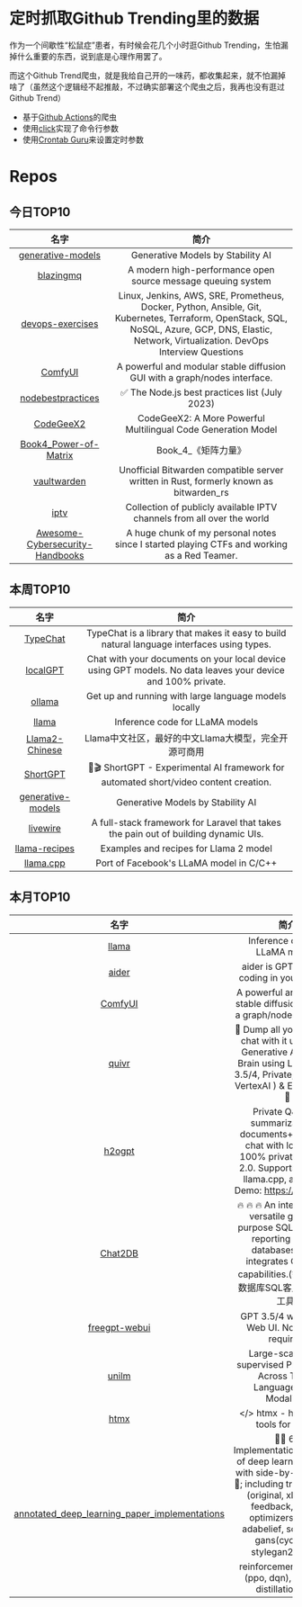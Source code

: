 # 定时抓取Github Trending里的数据

作为一个间歇性“松鼠症”患者，有时候会花几个小时逛Github Trending，生怕漏掉什么重要的东西，说到底是心理作用罢了。

而这个Github Trend爬虫，就是我给自己开的一味药，都收集起来，就不怕漏掉啥了（虽然这个逻辑经不起推敲，不过确实部署这个爬虫之后，我再也没有逛过Github Trend）

* 基于[Github Actions](https://docs.github.com/en/actions)的爬虫
* 使用[click](https://github.com/pallets/click)实现了命令行参数
* 使用[Crontab Guru](https://crontab.guru/)来设置定时参数

# Repos
## 今日TOP10 
<!-- START OF DAILY_TOP10_REPOS -->
| 名字 | 简介 |
| :----: | :----: |
| [generative-models](https://github.com/Stability-AI/generative-models) | Generative Models by Stability AI |
| [blazingmq](https://github.com/bloomberg/blazingmq) | A modern high-performance open source message queuing system |
| [devops-exercises](https://github.com/bregman-arie/devops-exercises) | Linux, Jenkins, AWS, SRE, Prometheus, Docker, Python, Ansible, Git, Kubernetes, Terraform, OpenStack, SQL, NoSQL, Azure, GCP, DNS, Elastic, Network, Virtualization. DevOps Interview Questions |
| [ComfyUI](https://github.com/comfyanonymous/ComfyUI) | A powerful and modular stable diffusion GUI with a graph/nodes interface. |
| [nodebestpractices](https://github.com/goldbergyoni/nodebestpractices) | ✅ The Node.js best practices list (July 2023) |
| [CodeGeeX2](https://github.com/THUDM/CodeGeeX2) | CodeGeeX2: A More Powerful Multilingual Code Generation Model |
| [Book4_Power-of-Matrix](https://github.com/Visualize-ML/Book4_Power-of-Matrix) | Book_4_《矩阵力量》 | 鸢尾花书：从加减乘除到机器学习；上架！ |
| [vaultwarden](https://github.com/dani-garcia/vaultwarden) | Unofficial Bitwarden compatible server written in Rust, formerly known as bitwarden_rs |
| [iptv](https://github.com/iptv-org/iptv) | Collection of publicly available IPTV channels from all over the world |
| [Awesome-Cybersecurity-Handbooks](https://github.com/0xsyr0/Awesome-Cybersecurity-Handbooks) | A huge chunk of my personal notes since I started playing CTFs and working as a Red Teamer. |
<!-- END OF DAILY_TOP10_REPOS -->

## 本周TOP10
<!-- START OF WEEKLY_TOP10_REPOS -->
| 名字 | 简介 |
| :----: | :----: |
| [TypeChat](https://github.com/microsoft/TypeChat) | TypeChat is a library that makes it easy to build natural language interfaces using types. |
| [localGPT](https://github.com/PromtEngineer/localGPT) | Chat with your documents on your local device using GPT models. No data leaves your device and 100% private. |
| [ollama](https://github.com/jmorganca/ollama) | Get up and running with large language models locally |
| [llama](https://github.com/facebookresearch/llama) | Inference code for LLaMA models |
| [Llama2-Chinese](https://github.com/FlagAlpha/Llama2-Chinese) | Llama中文社区，最好的中文Llama大模型，完全开源可商用 |
| [ShortGPT](https://github.com/RayVentura/ShortGPT) | 🚀🎬 ShortGPT - Experimental AI framework for automated short/video content creation. |
| [generative-models](https://github.com/Stability-AI/generative-models) | Generative Models by Stability AI |
| [livewire](https://github.com/livewire/livewire) | A full-stack framework for Laravel that takes the pain out of building dynamic UIs. |
| [llama-recipes](https://github.com/facebookresearch/llama-recipes) | Examples and recipes for Llama 2 model |
| [llama.cpp](https://github.com/ggerganov/llama.cpp) | Port of Facebook's LLaMA model in C/C++ |
<!-- END OF WEEKLY_TOP10_REPOS -->

## 本月TOP10
<!-- START OF MONTHLY_TOP10_REPOS -->
| 名字 | 简介 |
| :----: | :----: |
| [llama](https://github.com/facebookresearch/llama) | Inference code for LLaMA models |
| [aider](https://github.com/paul-gauthier/aider) | aider is GPT powered coding in your terminal |
| [ComfyUI](https://github.com/comfyanonymous/ComfyUI) | A powerful and modular stable diffusion GUI with a graph/nodes interface. |
| [quivr](https://github.com/StanGirard/quivr) | 🧠 Dump all your files and chat with it using your Generative AI Second Brain using LLMs ( GPT 3.5/4, Private, Anthropic, VertexAI ) & Embeddings 🧠 |
| [h2ogpt](https://github.com/h2oai/h2ogpt) | Private Q&A and summarization of documents+images or chat with local GPT, 100% private, Apache 2.0. Supports LLaMa2, llama.cpp, and more. Demo: https://gpt.h2o.ai/ |
| [Chat2DB](https://github.com/chat2db/Chat2DB) | 🔥 🔥 🔥 An intelligent and versatile general-purpose SQL client and reporting tool for databases which integrates ChatGPT capabilities.(智能的通用数据库SQL客户端和报表工具) |
| [freegpt-webui](https://github.com/ramonvc/freegpt-webui) | GPT 3.5/4 with a Chat Web UI. No API key required. |
| [unilm](https://github.com/microsoft/unilm) | Large-scale Self-supervised Pre-training Across Tasks, Languages, and Modalities |
| [htmx](https://github.com/bigskysoftware/htmx) | </> htmx - high power tools for HTML |
| [annotated_deep_learning_paper_implementations](https://github.com/labmlai/annotated_deep_learning_paper_implementations) | 🧑‍🏫 60 Implementations/tutorials of deep learning papers with side-by-side notes 📝; including transformers (original, xl, switch, feedback, vit, ...), optimizers (adam, adabelief, sophia, ...), gans(cyclegan, stylegan2, ...), 🎮 reinforcement learning (ppo, dqn), capsnet, distillation, ... 🧠 |
<!-- END OF MONTHLY_TOP10_REPOS -->
